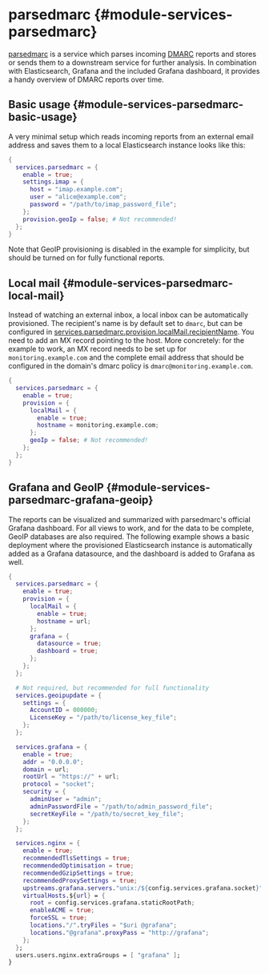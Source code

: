# parsedmarc {#module-services-parsedmarc}
[parsedmarc](https://domainaware.github.io/parsedmarc/) is a service
which parses incoming [DMARC](https://dmarc.org/) reports and stores
or sends them to a downstream service for further analysis. In
combination with Elasticsearch, Grafana and the included Grafana
dashboard, it provides a handy overview of DMARC reports over time.

## Basic usage {#module-services-parsedmarc-basic-usage}
A very minimal setup which reads incoming reports from an external
email address and saves them to a local Elasticsearch instance looks
like this:

```nix
{
  services.parsedmarc = {
    enable = true;
    settings.imap = {
      host = "imap.example.com";
      user = "alice@example.com";
      password = "/path/to/imap_password_file";
    };
    provision.geoIp = false; # Not recommended!
  };
}
```

Note that GeoIP provisioning is disabled in the example for
simplicity, but should be turned on for fully functional reports.

## Local mail {#module-services-parsedmarc-local-mail}
Instead of watching an external inbox, a local inbox can be
automatically provisioned. The recipient's name is by default set to
`dmarc`, but can be configured in
[services.parsedmarc.provision.localMail.recipientName](options.html#opt-services.parsedmarc.provision.localMail.recipientName). You
need to add an MX record pointing to the host. More concretely: for
the example to work, an MX record needs to be set up for
`monitoring.example.com` and the complete email address that should be
configured in the domain's dmarc policy is
`dmarc@monitoring.example.com`.

```nix
{
  services.parsedmarc = {
    enable = true;
    provision = {
      localMail = {
        enable = true;
        hostname = monitoring.example.com;
      };
      geoIp = false; # Not recommended!
    };
  };
}
```

## Grafana and GeoIP {#module-services-parsedmarc-grafana-geoip}
The reports can be visualized and summarized with parsedmarc's
official Grafana dashboard. For all views to work, and for the data to
be complete, GeoIP databases are also required. The following example
shows a basic deployment where the provisioned Elasticsearch instance
is automatically added as a Grafana datasource, and the dashboard is
added to Grafana as well.

```nix
{
  services.parsedmarc = {
    enable = true;
    provision = {
      localMail = {
        enable = true;
        hostname = url;
      };
      grafana = {
        datasource = true;
        dashboard = true;
      };
    };
  };

  # Not required, but recommended for full functionality
  services.geoipupdate = {
    settings = {
      AccountID = 000000;
      LicenseKey = "/path/to/license_key_file";
    };
  };

  services.grafana = {
    enable = true;
    addr = "0.0.0.0";
    domain = url;
    rootUrl = "https://" + url;
    protocol = "socket";
    security = {
      adminUser = "admin";
      adminPasswordFile = "/path/to/admin_password_file";
      secretKeyFile = "/path/to/secret_key_file";
    };
  };

  services.nginx = {
    enable = true;
    recommendedTlsSettings = true;
    recommendedOptimisation = true;
    recommendedGzipSettings = true;
    recommendedProxySettings = true;
    upstreams.grafana.servers."unix:/${config.services.grafana.socket}" = {};
    virtualHosts.${url} = {
      root = config.services.grafana.staticRootPath;
      enableACME = true;
      forceSSL = true;
      locations."/".tryFiles = "$uri @grafana";
      locations."@grafana".proxyPass = "http://grafana";
    };
  };
  users.users.nginx.extraGroups = [ "grafana" ];
}
```

